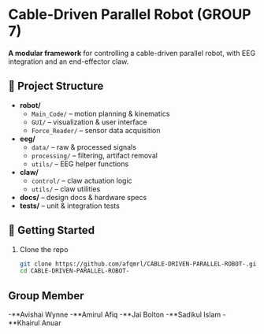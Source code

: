 # Cable-Driven Parallel Robot (GROUP 7)

**A modular framework** for controlling a cable-driven parallel robot, with EEG integration and an end-effector claw.

## 📂 Project Structure

- **robot/**  
  - `Main_Code/` – motion planning & kinematics  
  - `GUI/` – visualization & user interface  
  - `Force_Reader/` – sensor data acquisition  
- **eeg/**  
  - `data/` – raw & processed signals  
  - `processing/` – filtering, artifact removal  
  - `utils/` – EEG helper functions  
- **claw/**  
  - `control/` – claw actuation logic  
  - `utils/` – claw utilities  
- **docs/** – design docs & hardware specs  
- **tests/** – unit & integration tests  

## 🚀 Getting Started

1. Clone the repo  
   ```bash
   git clone https://github.com/afqmrl/CABLE-DRIVEN-PARALLEL-ROBOT-.git
   cd CABLE-DRIVEN-PARALLEL-ROBOT-

## Group Member
-**Avishai Wynne
-**Amirul Afiq
-**Jai Bolton
-**Sadikul Islam
-**Khairul Anuar

